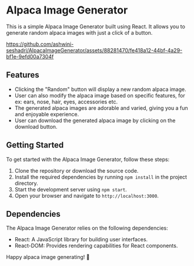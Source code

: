# Alpaca Image Generator

This is a simple Alpaca Image Generator built using React. It allows you to generate random alpaca images with just a click of a button.


https://github.com/ashwini-seshadri/AlpacaImageGenerator/assets/88281470/fe418a12-44bf-4a29-bf1e-9efd00a7304f



## Features

- Clicking the "Random" button will display a new random alpaca image.
- User can also modify the alpaca image based on specific features, for ex: ears, nose, hair, eyes, accessories etc.
- The generated alpaca images are adorable and varied, giving you a fun and enjoyable experience.
- User can download the generated alpaca image by clicking on the download button.

## Getting Started

To get started with the Alpaca Image Generator, follow these steps:

1. Clone the repository or download the source code.
2. Install the required dependencies by running `npm install` in the project directory.
3. Start the development server using `npm start`.
4. Open your browser and navigate to `http://localhost:3000`.

## Dependencies

The Alpaca Image Generator relies on the following dependencies:

- React: A JavaScript library for building user interfaces.
- React-DOM: Provides rendering capabilities for React components.


Happy alpaca image generating! 🦙
